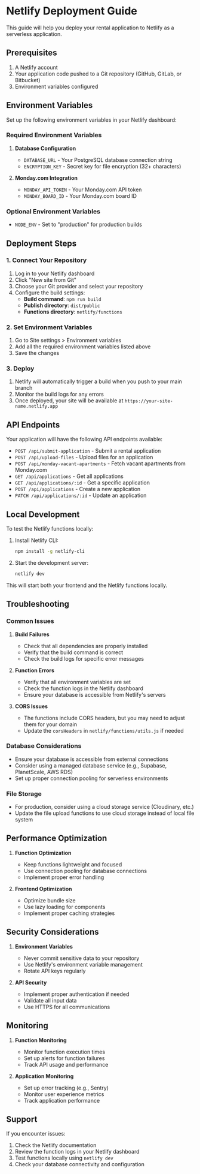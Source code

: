 # Netlify Deployment Guide

This guide will help you deploy your rental application to Netlify as a serverless application.

## Prerequisites

1. A Netlify account
2. Your application code pushed to a Git repository (GitHub, GitLab, or Bitbucket)
3. Environment variables configured

## Environment Variables

Set up the following environment variables in your Netlify dashboard:

### Required Environment Variables

1. **Database Configuration**
   - `DATABASE_URL` - Your PostgreSQL database connection string
   - `ENCRYPTION_KEY` - Secret key for file encryption (32+ characters)

2. **Monday.com Integration**
   - `MONDAY_API_TOKEN` - Your Monday.com API token
   - `MONDAY_BOARD_ID` - Your Monday.com board ID

### Optional Environment Variables

- `NODE_ENV` - Set to "production" for production builds

## Deployment Steps

### 1. Connect Your Repository

1. Log in to your Netlify dashboard
2. Click "New site from Git"
3. Choose your Git provider and select your repository
4. Configure the build settings:
   - **Build command**: `npm run build`
   - **Publish directory**: `dist/public`
   - **Functions directory**: `netlify/functions`

### 2. Set Environment Variables

1. Go to Site settings > Environment variables
2. Add all the required environment variables listed above
3. Save the changes

### 3. Deploy

1. Netlify will automatically trigger a build when you push to your main branch
2. Monitor the build logs for any errors
3. Once deployed, your site will be available at `https://your-site-name.netlify.app`

## API Endpoints

Your application will have the following API endpoints available:

- `POST /api/submit-application` - Submit a rental application
- `POST /api/upload-files` - Upload files for an application
- `POST /api/monday-vacant-apartments` - Fetch vacant apartments from Monday.com
- `GET /api/applications` - Get all applications
- `GET /api/applications/:id` - Get a specific application
- `POST /api/applications` - Create a new application
- `PATCH /api/applications/:id` - Update an application

## Local Development

To test the Netlify functions locally:

1. Install Netlify CLI:
   ```bash
   npm install -g netlify-cli
   ```

2. Start the development server:
   ```bash
   netlify dev
   ```

This will start both your frontend and the Netlify functions locally.

## Troubleshooting

### Common Issues

1. **Build Failures**
   - Check that all dependencies are properly installed
   - Verify that the build command is correct
   - Check the build logs for specific error messages

2. **Function Errors**
   - Verify that all environment variables are set
   - Check the function logs in the Netlify dashboard
   - Ensure your database is accessible from Netlify's servers

3. **CORS Issues**
   - The functions include CORS headers, but you may need to adjust them for your domain
   - Update the `corsHeaders` in `netlify/functions/utils.js` if needed

### Database Considerations

- Ensure your database is accessible from external connections
- Consider using a managed database service (e.g., Supabase, PlanetScale, AWS RDS)
- Set up proper connection pooling for serverless environments

### File Storage

- For production, consider using a cloud storage service (Cloudinary, etc.)
- Update the file upload functions to use cloud storage instead of local file system

## Performance Optimization

1. **Function Optimization**
   - Keep functions lightweight and focused
   - Use connection pooling for database connections
   - Implement proper error handling

2. **Frontend Optimization**
   - Optimize bundle size
   - Use lazy loading for components
   - Implement proper caching strategies

## Security Considerations

1. **Environment Variables**
   - Never commit sensitive data to your repository
   - Use Netlify's environment variable management
   - Rotate API keys regularly

2. **API Security**
   - Implement proper authentication if needed
   - Validate all input data
   - Use HTTPS for all communications

## Monitoring

1. **Function Monitoring**
   - Monitor function execution times
   - Set up alerts for function failures
   - Track API usage and performance

2. **Application Monitoring**
   - Set up error tracking (e.g., Sentry)
   - Monitor user experience metrics
   - Track application performance

## Support

If you encounter issues:

1. Check the Netlify documentation
2. Review the function logs in your Netlify dashboard
3. Test functions locally using `netlify dev`
4. Check your database connectivity and configuration 